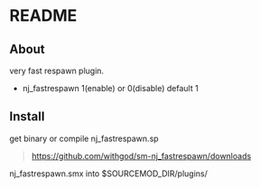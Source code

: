 # README

## About

very fast respawn plugin.

- nj_fastrespawn 1(enable) or 0(disable) default 1

## Install

get binary or compile nj_fastrespawn.sp

>https://github.com/withgod/sm-nj_fastrespawn/downloads

nj_fastrespawn.smx into $SOURCEMOD_DIR/plugins/
